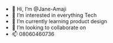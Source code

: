 - 👋 Hi, I’m @Jane-Amaji
- 👀 I’m interested in everything Tech
- 🌱 I’m currently learning product design
- 💞️ I’m looking to collaborate on 
- 📫 08060460736

<!---
Jane-Amaji/Jane-Amaji is a ✨ special ✨ repository because its `README.md` (this file) appears on your GitHub profile.
You can click the Preview link to take a look at your changes.
--->
